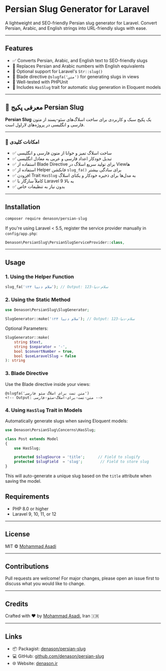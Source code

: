 # Persian Slug Generator for Laravel

A lightweight and SEO-friendly Persian slug generator for Laravel. Convert Persian, Arabic, and English strings into URL-friendly slugs with ease.

---

## Features

- ✅ Converts Persian, Arabic, and English text to SEO-friendly slugs
- 🔢 Replaces Persian and Arabic numbers with English equivalents
- 🔀 Optional support for Laravel's `Str::slug()`
- 🧱 Blade directive `@slugfa('متن')` for generating slugs in views
- 🧪 Well-tested with PHPUnit
- 🧬 Includes `HasSlug` trait for automatic slug generation in Eloquent models

---

## 🎯 معرفی پکیج Persian Slug

**Persian Slug** یک پکیج سبک و کاربردی برای ساخت اسلاگ‌های سئو-پسند از متون فارسی و انگلیسی در پروژه‌های لاراول است.

---

### 🚀 امکانات کلیدی

- ✅ ساخت اسلاگ‌ تمیز و خوانا از متون فارسی و انگلیسی
- ✅ تبدیل خودکار اعداد فارسی و عربی به معادل انگلیسی
- ✅ استفاده از Blade Directive برای تولید سریع اسلاگ در Viewها
- ✅ استفاده از Helper فانکشن `slug_fa()` برای سادگی بیشتر
- ✅ افزودن Trait `HasSlug` به مدل‌ها برای ذخیره خودکار و یکتای اسلاگ
- ✅ کاملاً سازگار با Laravel 9 به بالا
- ✅ بدون نیاز به تنظیمات خاص  

---



## Installation

```bash
composer require denason/persian-slug
```

If you're using Laravel < 5.5, register the service provider manually in `config/app.php`:

```php
Denason\PersianSlug\PersianSlugServiceProvider::class,
```

---

## Usage

### 1. Using the Helper Function

```php
slug_fa('سلام دنیا ۱۲۳'); // Output: سلام-دنیا-123
```

### 2. Using the Static Method

```php
use Denason\PersianSlug\SlugGenerator;

SlugGenerator::make('سلام دنیا ۱۲۳'); // Output: سلام-دنیا-123
```

Optional Parameters:

```php
SlugGenerator::make(
    string $text,
    string $separator = '-',
    bool $convertNumber = true,
    bool $useLaravelSlug = false
): string
```

### 3. Blade Directive

Use the Blade directive inside your views:

```blade
@slugfa('متن تست برای اسلاگ سئو فارسی')
<!-- Output: متن-تست-برای-اسلاگ-سئو-فارسی -->
```

### 4. Using `HasSlug` Trait in Models

Automatically generate slugs when saving Eloquent models:

```php
use Denason\PersianSlug\Concerns\HasSlug;

class Post extends Model
{
    use HasSlug;

    protected $slugSource = 'title';      // Field to slugify
    protected $slugField  = 'slug';        // Field to store slug
}
```

This will auto-generate a unique slug based on the `title` attribute when saving the model.



## Requirements

- PHP 8.0 or higher
- Laravel 9, 10, 11, or 12

---

## License

MIT © [Mohammad Asadi](https://github.com/denason)

---

## Contributions

Pull requests are welcome! For major changes, please open an issue first to discuss what you would like to change.

---

## Credits

Crafted with ❤️ by [Mohammad Asadi](https://github.com/denason), Iran 🇮🇷

---

## Links

- 📦 Packagist: [denason/persian-slug](https://packagist.org/packages/denason/persian-slug)
- 💻 GitHub: [github.com/denason/persian-slug](https://github.com/denason/persian-slug)
- 🌐 Website: [denason.ir](https://denason.ir)

